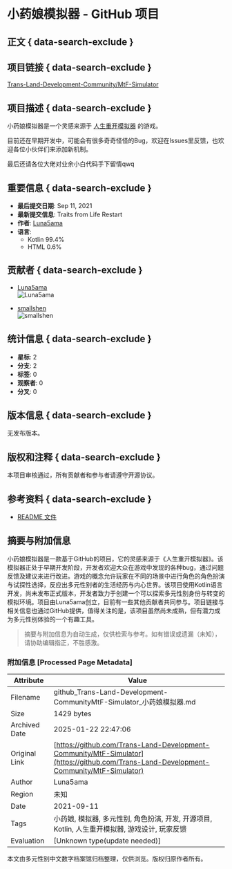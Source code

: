# 小药娘模拟器 - GitHub 项目

## 正文 { data-search-exclude }


## 项目链接 { data-search-exclude }
[Trans-Land-Development-Community/MtF-Simulator](https://github.com/Trans-Land-Development-Community/MtF-Simulator)

## 项目描述 { data-search-exclude }
小药娘模拟器是一个灵感来源于 [人生重开模拟器](https://github.com/VickScarlet/lifeRestart) 的游戏。

目前还在早期开发中，可能会有很多奇奇怪怪的Bug，欢迎在Issues里反馈，也欢迎各位小伙伴们来添加新机制。

最后还请各位大佬对业余小白代码手下留情qwq

## 重要信息 { data-search-exclude }
- **最后提交日期**: Sep 11, 2021
- **最新提交信息**: Traits from Life Restart
- **作者**: [Luna5ama](https://github.com/Luna5ama)
- **语言**: 
  - Kotlin 99.4%
  - HTML 0.6%

## 贡献者 { data-search-exclude }
- [Luna5ama](https://github.com/Luna5ama)  
  ![Luna5ama](https://avatars.githubusercontent.com/u/62033805?s=64&v=4)
  
- [smallshen](https://github.com/smallshen)  
  ![smallshen](https://avatars.githubusercontent.com/u/39912494?s=64&v=4)

## 统计信息 { data-search-exclude }
- **星标**: 2
- **分支**: 2
- **标签**: 0
- **观察者**: 0
- **分叉**: 0

## 版本信息 { data-search-exclude }
无发布版本。

## 版权和注释 { data-search-exclude }
本项目审核通过，所有贡献者和参与者请遵守开源协议。

## 参考资料 { data-search-exclude }
- [README 文件](https://github.com/Trans-Land-Development-Community/MtF-Simulator/blob/master/README.md)
<!-- tcd_original_link https://github.com/Trans-Land-Development-Community/MtF-Simulator -->


## 摘要与附加信息

<!-- tcd_abstract -->
小药娘模拟器是一款基于GitHub的项目，它的灵感来源于《人生重开模拟器》。该模拟器正处于早期开发阶段，开发者欢迎大众在游戏中发现的各种bug，通过问题反馈及建议来进行改进。游戏的概念允许玩家在不同的场景中进行角色的角色扮演与试探性选择，反应出多元性别者的生活经历与内心世界。该项目使用Kotlin语言开发，尚未发布正式版本，开发者致力于创建一个可以探索多元性别身份与转变的模拟环境。项目由Luna5ama创立，目前有一些其他贡献者共同参与。项目链接与相关信息也通过GitHub提供，值得关注的是，该项目虽然尚未成熟，但有潜力成为多元性别体验的一个有趣工具。
<!-- tcd_abstract_end -->

> 摘要与附加信息为自动生成，仅供检索与参考。如有错误或遗漏（未知），请协助编辑指正，不胜感激。

### 附加信息 [Processed Page Metadata]

| Attribute       | Value                                  |
|-----------------|----------------------------------------|
| Filename        | github_Trans-Land-Development-CommunityMtF-Simulator_小药娘模拟器.md                             |
| Size            | 1429 bytes                           |
| Archived Date   | 2025-01-22 22:47:06                             |
| Original Link   | [https://github.com/Trans-Land-Development-Community/MtF-Simulator](https://github.com/Trans-Land-Development-Community/MtF-Simulator)                       |
| Author          | Luna5ama                               |
| Region          | 未知                               |
| Date            | 2021-09-11                                 |
| Tags            | 小药娘, 模拟器, 多元性别, 角色扮演, 开发, 开源项目, Kotlin, 人生重开模拟器, 游戏设计, 玩家反馈                                 |
| Evaluation            | [Unknown type(update needed)]                                 |
<!-- tcd_table_end -->

本文由多元性别中文数字档案馆归档整理，仅供浏览。版权归原作者所有。
